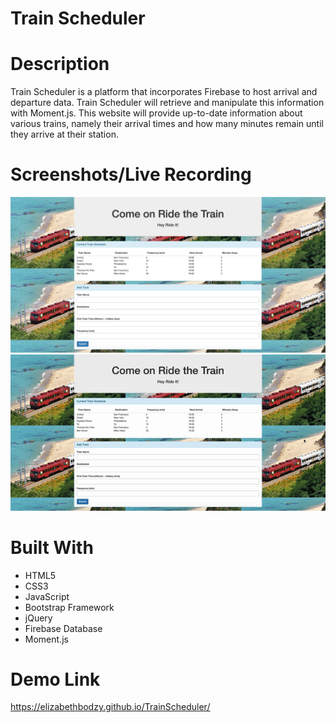# Train Scheduler

# Description 
Train Scheduler is a platform that incorporates Firebase to host arrival and departure data. Train Scheduler will retrieve and manipulate this information with Moment.js. This website will provide up-to-date information about various trains, namely their arrival times and how many minutes remain until they arrive at their station.

# Screenshots/Live Recording
![](/assets/images/home.png)
![](/assets/images/train-scheduler.gif)


# Built With
* HTML5
* CSS3
* JavaScript
* Bootstrap Framework
* jQuery
* Firebase Database
* Moment.js

# Demo Link
https://elizabethbodzy.github.io/TrainScheduler/
